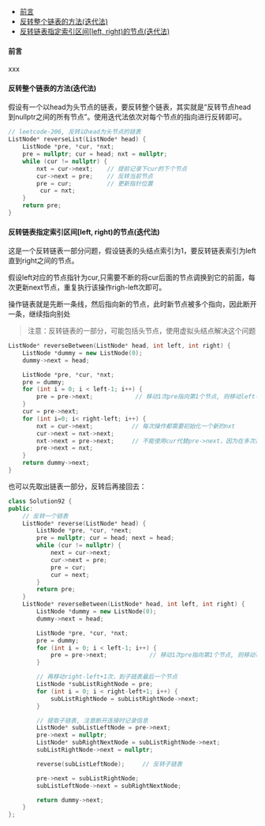 - [前言](#前言)
- [反转整个链表的方法(迭代法)](#反转整个链表的方法迭代法)
- [反转链表指定索引区间\[left, right)的节点(迭代法)](#反转链表指定索引区间left-right的节点迭代法)





#### 前言

xxx



#### 反转整个链表的方法(迭代法)

假设有一个以head为头节点的链表，要反转整个链表，其实就是“反转节点head到nullptr之间的所有节点”。使用迭代法依次对每个节点的指向进行反转即可。

```c++
// leetcode-206, 反转以head为头节点的链表
ListNode* reverseList(ListNode* head) {
    ListNode *pre, *cur, *nxt;
    pre = nullptr; cur = head; nxt = nullptr;
    while (cur != nullptr) {
        nxt = cur->next;    // 提前记录下cur的下个节点
        cur->next = pre;    // 反转当前节点
        pre = cur;          // 更新指针位置
         cur = nxt;
    }
    return pre;
}
```





#### 反转链表指定索引区间[left, right)的节点(迭代法)



这是一个反转链表一部分问题，假设链表的头结点索引为1，要反转链表索引为left直到right之间的节点。

假设left对应的节点指针为cur,只需要不断的将cur后面的节点调换到它的前面，每次更新next节点，重复执行该操作righ-left次即可。

操作链表就是先断一条线，然后指向新的节点，此时新节点被多个指向，因此断开一条，继续指向别处

>   注意：反转链表的一部分，可能包括头节点，使用虚拟头结点解决这个问题

```c++
ListNode* reverseBetween(ListNode* head, int left, int right) {
    ListNode *dummy = new ListNode(0);
    dummy->next = head;

    ListNode *pre, *cur, *nxt;
    pre = dummy;
    for (int i = 0; i < left-1; i++) {
        pre = pre->next;            // 移动1次pre指向第1个节点, 则移动left-1次pre指向第left-1个节点
    }
    cur = pre->next;
    for (int i=0; i< right-left; i++) {
        nxt = cur->next;           // 每次操作都需要初始化一个新的nxt
        cur->next = nxt->next;
        nxt->next = pre->next;     // 不能使用cur代替pre->next，因为在多次操作中cur前面会插入调换来的元素，不能每次都指向cur
        pre->next = nxt;
    }
    return dummy->next;
}
```



也可以先取出链表一部分，反转后再接回去：

```c++
class Solution92 {
public:
    // 反转一个链表
    ListNode* reverse(ListNode* head) {
        ListNode *pre, *cur, *next;
        pre = nullptr; cur = head; next = head;
        while (cur != nullptr) {
            next = cur->next;
            cur->next = pre;
            pre = cur;
            cur = next;
        }
        return pre;
    }
    ListNode* reverseBetween(ListNode* head, int left, int right) {
        ListNode *dummy = new ListNode(0);
        dummy->next = head;

        ListNode *pre, *cur, *nxt;
        pre = dummy;
        for (int i = 0; i < left-1; i++) {
            pre = pre->next;            // 移动1次pre指向第1个节点, 则移动left-1次pre指向第left-1个节点
        }

        // 再移动right-left+1次，到子链表最后一个节点
        ListNode *subListRightNode = pre;
        for (int i = 0; i < right-left+1; i++) {
            subListRightNode = subListRightNode->next;
        }

        // 提取子链表, 注意断开连接时记录信息
        ListNode* subListLeftNode = pre->next;
        pre->next = nullptr;
        ListNode* subRightNextNode = subListRightNode->next;
        subListRightNode->next = nullptr;

        reverse(subListLeftNode);     // 反转子链表

        pre->next = subListRightNode;
        subListLeftNode->next = subRightNextNode;

        return dummy->next;
    }
};
```

